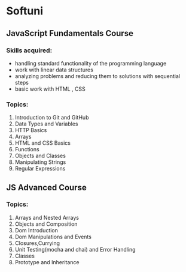 # Softuni

## JavaScript Fundamentals Course

### Skills acquired:

- handling standard functionality of the programming language
- work with linear data structures
- analyzing problems and reducing them to solutions with sequential steps
- basic work with HTML , CSS


### Topics:
1. Introduction to Git and GitHub
2. Data Types and Variables
3. HTTP Basics
4. Arrays
5. HTML and CSS Basics
6. Functions
7. Objects and Classes
8. Manipulating Strings
9. Regular Expressions


## JS Advanced Course


### Topics:
1. Arrays and Nested Arrays
2. Objects and Composition
3. Dom Introduction
4. Dom Manipulations and Events
5. Closures,Currying
6. Unit Testing(mocha and chai) and Error Handling
7. Classes
8. Prototype and Inheritance
